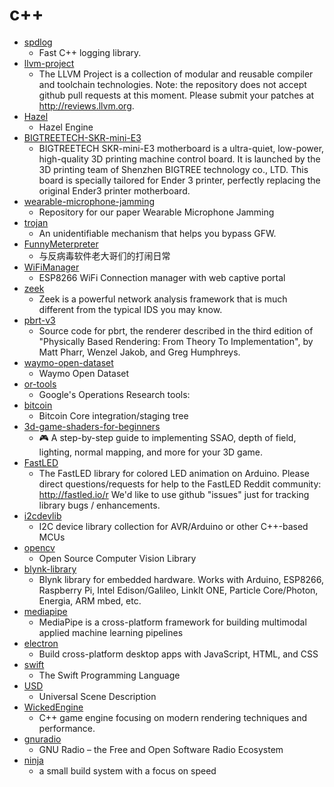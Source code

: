 # c++
- [spdlog](https://github.com/gabime/spdlog)
  - Fast C++ logging library.
- [llvm-project](https://github.com/llvm/llvm-project)
  - The LLVM Project is a collection of modular and reusable compiler and toolchain technologies. Note: the repository does not accept github pull requests at this moment. Please submit your patches at http://reviews.llvm.org.
- [Hazel](https://github.com/TheCherno/Hazel)
  - Hazel Engine
- [BIGTREETECH-SKR-mini-E3](https://github.com/bigtreetech/BIGTREETECH-SKR-mini-E3)
  - BIGTREETECH SKR-mini-E3 motherboard is a ultra-quiet, low-power, high-quality 3D printing machine control board. It is launched by the 3D printing team of Shenzhen BIGTREE technology co., LTD. This board is specially tailored for Ender 3 printer, perfectly replacing the original Ender3 printer motherboard.
- [wearable-microphone-jamming](https://github.com/y-x-c/wearable-microphone-jamming)
  - Repository for our paper Wearable Microphone Jamming
- [trojan](https://github.com/trojan-gfw/trojan)
  - An unidentifiable mechanism that helps you bypass GFW.
- [FunnyMeterpreter](https://github.com/dothook/FunnyMeterpreter)
  - 与反病毒软件老大哥们的打闹日常
- [WiFiManager](https://github.com/tzapu/WiFiManager)
  - ESP8266 WiFi Connection manager with web captive portal
- [zeek](https://github.com/zeek/zeek)
  - Zeek is a powerful network analysis framework that is much different from the typical IDS you may know.
- [pbrt-v3](https://github.com/mmp/pbrt-v3)
  - Source code for pbrt, the renderer described in the third edition of "Physically Based Rendering: From Theory To Implementation", by Matt Pharr, Wenzel Jakob, and Greg Humphreys.
- [waymo-open-dataset](https://github.com/waymo-research/waymo-open-dataset)
  - Waymo Open Dataset
- [or-tools](https://github.com/google/or-tools)
  - Google's Operations Research tools:
- [bitcoin](https://github.com/bitcoin/bitcoin)
  - Bitcoin Core integration/staging tree
- [3d-game-shaders-for-beginners](https://github.com/lettier/3d-game-shaders-for-beginners)
  - 🎮 A step-by-step guide to implementing SSAO, depth of field, lighting, normal mapping, and more for your 3D game.
- [FastLED](https://github.com/FastLED/FastLED)
  - The FastLED library for colored LED animation on Arduino. Please direct questions/requests for help to the FastLED Reddit community: http://fastled.io/r We'd like to use github "issues" just for tracking library bugs / enhancements.
- [i2cdevlib](https://github.com/jrowberg/i2cdevlib)
  - I2C device library collection for AVR/Arduino or other C++-based MCUs
- [opencv](https://github.com/opencv/opencv)
  - Open Source Computer Vision Library
- [blynk-library](https://github.com/blynkkk/blynk-library)
  - Blynk library for embedded hardware. Works with Arduino, ESP8266, Raspberry Pi, Intel Edison/Galileo, LinkIt ONE, Particle Core/Photon, Energia, ARM mbed, etc.
- [mediapipe](https://github.com/google/mediapipe)
  - MediaPipe is a cross-platform framework for building multimodal applied machine learning pipelines
- [electron](https://github.com/electron/electron)
  - Build cross-platform desktop apps with JavaScript, HTML, and CSS
- [swift](https://github.com/apple/swift)
  - The Swift Programming Language
- [USD](https://github.com/PixarAnimationStudios/USD)
  - Universal Scene Description
- [WickedEngine](https://github.com/turanszkij/WickedEngine)
  - C++ game engine focusing on modern rendering techniques and performance.
- [gnuradio](https://github.com/gnuradio/gnuradio)
  - GNU Radio – the Free and Open Software Radio Ecosystem
- [ninja](https://github.com/ninja-build/ninja)
  - a small build system with a focus on speed

